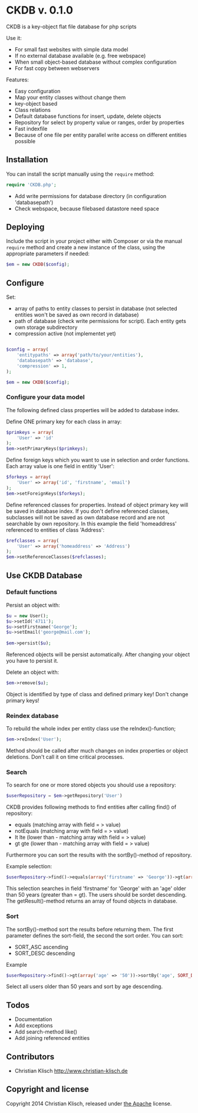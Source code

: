 # CKDB v. 0.1.0

CKDB is a key-object flat file database for php scripts

Use it:
* For small fast websites with simple data model
* If no external database available (e.g. free webspace)
* When small object-based database without complex configuration
* For fast copy between webservers

Features:
* Easy configuration
* Map your entity classes without change them
* key-object based
* Class relations
* Default database functions for insert, update, delete objects
* Repository for select by property value or ranges, order by properties
* Fast indexfile 
* Because of one file per entity parallel write access on different entities possible

## Installation

You can install the script manually using the `require` method:

```php
require 'CKDB.php';
```

* Add write permissions for database directory (in configuration 'databasepath')
* Check webspace, because filebased datastore need space

## Deploying

Include the script in your project either with Composer or via the manual `require` method and create a new instance of the class, using the appropriate parameters if needed:

```php
$em = new CKDB($config);
```

## Configure

Set:
*  array of paths to entity classes to persist in database (not selected entities won't be saved as own record in database)
*  path of database (check write permissions for script). Each entity gets own storage subdirectory
*  compression active (not implementet yet)

```php

$config = array(
    'entitypaths' => array('path/to/your/entities'),
    'databasepath' => 'database',
    'compression' => 1,
);

$em = new CKDB($config);
```

### Configure your data model

The following defined class properties will be added to database index.

Define ONE primary key for each class in array:
```php
$primkeys = array(
    'User' => 'id'
);
$em->setPrimaryKeys($primkeys);
```

Define foreign keys which you want to use in selection and order functions. Each array value is one field in entitiy 'User':
```php
$forkeys = array(
    'User' => array('id', 'firstname', 'email')
);
$em->setForeignKeys($forkeys);
```

Define referenced classes for properties. Instead of object primary key will be saved in database index.
If you don't define referenced classes, subclasses will not be saved as own database record and are not searchable by own repository.
In this example the field 'homeaddress' referenced to entities of class 'Address':
```php
$refclasses = array(
    'User' => array('homeaddress' => 'Address')
);
$em->setReferenceClasses($refclasses);
```


## Use CKDB Database

### Default functions

Persist an object with:
```php
$u = new User();
$u->setId('4711'); 
$u->setFirstname('George');
$u->setEmail('george@mail.com');  
                 
$em->persist($u);
```
Referenced objects will be persist automatically. After changing your object you have to persist it.

Delete an object with:
```php                 
$em->remove($u);
```
Object is identified by type of class and defined primary key! Don't change primary keys!


### Reindex database

To rebuild the whole index per entity class use the reIndex()-function;
```php
$em->reIndex('User');                                                  
```

Method should be called after much changes on index properties or object deletions. Don't call it on time critical processes.

### Search

To search for one or more stored objects you should use a repository:
```php
$userRepository = $em->getRepository('User')                                                
```

CKDB provides following methods to find entities after calling find() of repository:
* equals (matching array with field = > value)
* notEquals (matching array with field = > value)
* lt lte (lower than - matching array with field = > value)
* gt gte (lower than - matching array with field = > value)

Furthermore you can sort the results with the sortBy()-method of repository.

Example selection:
```php
$userRepository->find()->equals(array('firstname' => 'George'))->gt(array('age' => '50'))->sortBy('age', SORT_DESC)->getResult();                                             
```
This selection searches in field 'firstname' for 'George' with an 'age' older than 50 years (greater than = gt). The users should be sordet descending. The getResult()-method returns an array of found objects in database.


### Sort

The sortBy()-method sort the results before returning them. The first parameter defines the sort-field, the second the sort order. You can sort:
* SORT_ASC ascending
* SORT_DESC descending

Example
```php
$userRepository->find()->gt(array('age' => '50'))->sortBy('age', SORT_DESC)->getResult();  
```
Select all users older than 50 years and sort by age descending.

## Todos
* Documentation
* Add exceptions
* Add search-method like()
* Add joining referenced entities

## Contributors

* Christian Klisch http://www.christian-klisch.de


## Copyright and license

Copyright 2014 Christian Klisch, released under [the Apache](LICENSE) license.